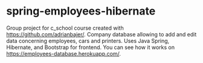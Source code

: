 # spring-employees-hibernate
Group project for c_school course created with https://github.com/adrianbajer/. 
Company database allowing to add and edit data concerning employees, cars and printers. 
Uses Java Spring, Hibernate, and Bootstrap for frontend.
You can see how it works on https://employees-database.herokuapp.com/. 
